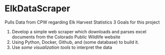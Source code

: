 # ElkDataScraper
Pulls Data from CPW regarding Elk Harvest Statistics
3 Goals for this project
1. Develop a simple web scraper which downloads and parses excel documents from the Colorado Public Wildlife website
2. Using Python, Docker, Github, and (some database) to build it. 
3. Use *some visualization tools* to interpret the data 
